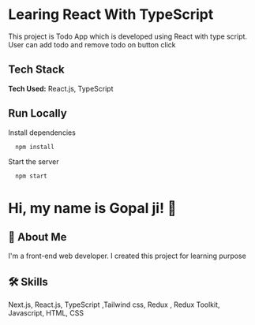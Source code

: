 # Learing  React With TypeScript

This project is Todo App which is developed using React with type script. User can add todo and remove todo on button click



## Tech Stack

**Tech Used:** React.js, TypeScript



## Run Locally

Install dependencies

```bash
  npm install
```

Start the server

```bash
  npm start

```

# Hi, my name is Gopal ji! 👋



## 🚀 About Me

I'm a front-end web developer. I created this project for learning purpose

## 🛠 Skills

Next.js, React.js, TypeScript ,Tailwind css, Redux , Redux Toolkit, Javascript, HTML, CSS
